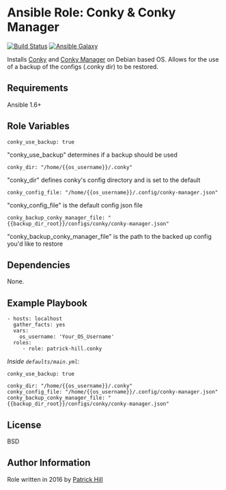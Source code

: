 Ansible Role: Conky & Conky Manager
=========

[![Build Status](https://travis-ci.org/patrick-hill/ansible-role-conky.svg?branch=master)](https://travis-ci.org/patrick-hill/ansible-role-conky)
[![Ansible Galaxy](https://img.shields.io/badge/ansible--galaxy-patrick--hill.conky-blue.svg)](https://galaxy.ansible.com/patrick-hill/conky)


Installs [Conky](https://github.com/brndnmtthws/conky) and [Conky Manager](http://www.teejeetech.in/p/conky-manager.html) on Debian based OS. 
Allows for the use of a backup of the configs (.conky dir) to be restored.


Requirements
------------

Ansible 1.6+

Role Variables
--------------

    conky_use_backup: true
"conky_use_backup" determines if a backup should be used

    conky_dir: "/home/{{os_username}}/.conky"
"conky_dir" defines conky's config directory and is set to the default

    conky_config_file: "/home/{{os_username}}/.config/conky-manager.json"
"conky_config_file" is the default config json file

    conky_backup_conky_manager_file: "{{backup_dir_root}}/configs/conky/conky-manager.json"
"conky_backup_conky_manager_file" is the path to the backed up config you'd like to restore

Dependencies
------------

None.

Example Playbook
----------------

    - hosts: localhost
      gather_facts: yes
      vars:
        os_username: 'Your_OS_Username'
      roles:
         - role: patrick-hill.conky

*Inside `defaults/main.yml`*:

    conky_use_backup: true
    
    conky_dir: "/home/{{os_username}}/.conky"
    conky_config_file: "/home/{{os_username}}/.config/conky-manager.json"
    conky_backup_conky_manager_file: "{{backup_dir_root}}/configs/conky/conky-manager.json"
    
License
-------

BSD

Author Information
------------------

Role written in 2016 by [Patrick Hill](http://www.HillsPCWorld.com) 
